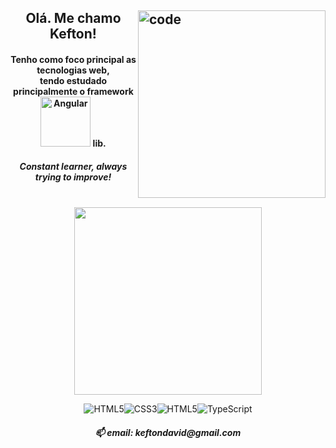 
<h2><img src="https://i.giphy.com/media/26tn33aiTi1jkl6H6/giphy.webp" width="300" title="code" align="right">
<h2 align = "center">Olá. Me chamo Kefton!</h2>


  
<p align="center">
  
  <h4 align="center">Tenho como foco principal as tecnologias web,<br/>tendo estudado principalmente o framework <img src="https://img.shields.io/badge/Angular-DD0031?style=for-the-badge&logo=angular&logoColor=white" width="80" alt="Angular"/> lib.</h4>
  <h5 align="center">Constant learner, always trying to improve!<br/><br/></h5>
  
</p>

<p align="center">
  <a href='https://github.com/anuraghazra/github-readme-stats'><img src="https://github-readme-stats.vercel.app/api/top-langs/?username=erivanstdio&layout=compact&theme=gruvbox" style="max-width:100%;" width="300"></a>
  <p align="center">
<img src="https://img.shields.io/badge/HTML5-000?style=for-the-badge&logo=html5&logoColor=red" alt="HTML5"/><img src="https://img.shields.io/badge/CSS3-000?&style=for-the-badge&logo=css3&logoColor=purple" alt="CSS3"/><img src="https://img.shields.io/badge/JavaScript-000?&style=for-the-badge&logo=JavaScript&logoColor=yellow" alt="HTML5"/><img src="https://img.shields.io/badge/TypeScript-000?&style=for-the-badge&logo=TypeScript&logoColor=blue" alt="TypeScript"/>
</p>

  <h5 align="center">📫 email: keftondavid@gmail.com<h5>
</p>
</h2>
